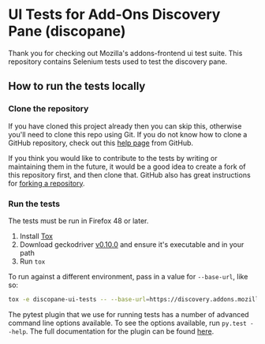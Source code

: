 # UI Tests for Add-Ons Discovery Pane (discopane)

Thank you for checking out Mozilla's addons-frontend ui test suite.
This repository contains Selenium tests used to test the discovery pane.

## How to run the tests locally

### Clone the repository
If you have cloned this project already then you can skip this, otherwise you'll need to clone this repo using Git.
If you do not know how to clone a GitHub repository, check out this
[help page][git-clone] from GitHub.

If you think you would like to contribute to the tests by writing or maintaining them in the future,
it would be a good idea to create a fork of this repository first, and then clone that.
GitHub also has great instructions for [forking a repository][git-fork].

### Run the tests
The tests must be run in Firefox 48 or later.

1. Install [Tox]
1. Download geckodriver [v0.10.0][geckodriver] and ensure it's executable and
   in your path
1. Run `tox`

To run against a different environment, pass in a value for `--base-url`, like so:

```bash
tox -e discopane-ui-tests -- --base-url=https://discovery.addons.mozilla.org
```

The pytest plugin that we use for running tests has a number of advanced
command line options available. To see the options available, run
`py.test --help`. The full documentation for the plugin can be found
[here][pytest-selenium].

[git-clone]: https://help.github.com/articles/cloning-a-repository/
[git-fork]: https://help.github.com/articles/fork-a-repo/
[geckodriver]: https://github.com/mozilla/geckodriver/releases/tag/v0.10.0
[pytest-selenium]: http://pytest-selenium.readthedocs.org/
[Tox]: http://tox.readthedocs.io/
